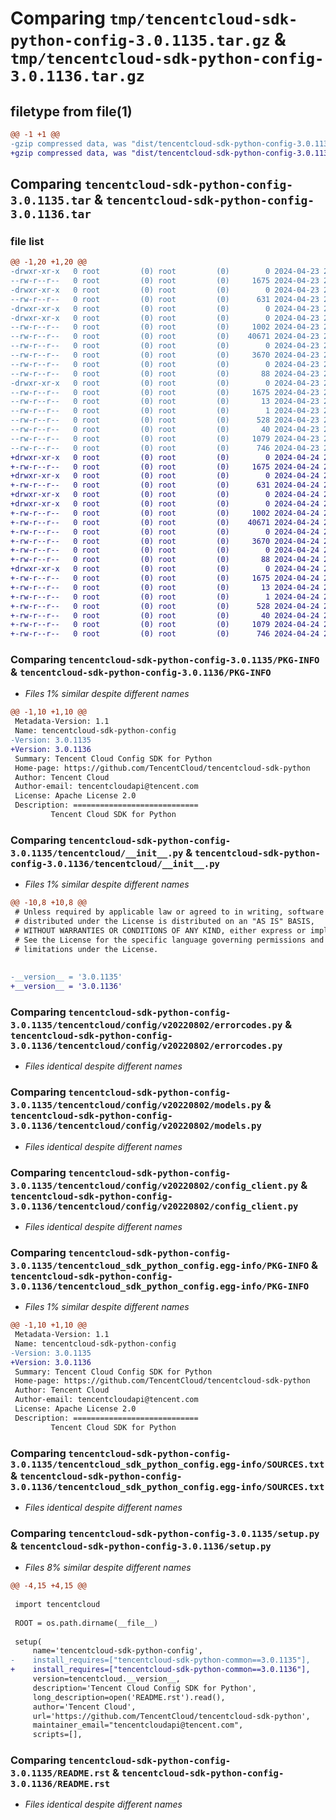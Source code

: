 # Comparing `tmp/tencentcloud-sdk-python-config-3.0.1135.tar.gz` & `tmp/tencentcloud-sdk-python-config-3.0.1136.tar.gz`

## filetype from file(1)

```diff
@@ -1 +1 @@
-gzip compressed data, was "dist/tencentcloud-sdk-python-config-3.0.1135.tar", last modified: Tue Apr 23 20:35:58 2024, max compression
+gzip compressed data, was "dist/tencentcloud-sdk-python-config-3.0.1136.tar", last modified: Wed Apr 24 20:33:12 2024, max compression
```

## Comparing `tencentcloud-sdk-python-config-3.0.1135.tar` & `tencentcloud-sdk-python-config-3.0.1136.tar`

### file list

```diff
@@ -1,20 +1,20 @@
-drwxr-xr-x   0 root         (0) root         (0)        0 2024-04-23 20:35:58.000000 tencentcloud-sdk-python-config-3.0.1135/
--rw-r--r--   0 root         (0) root         (0)     1675 2024-04-23 20:35:58.000000 tencentcloud-sdk-python-config-3.0.1135/PKG-INFO
-drwxr-xr-x   0 root         (0) root         (0)        0 2024-04-23 20:35:58.000000 tencentcloud-sdk-python-config-3.0.1135/tencentcloud/
--rw-r--r--   0 root         (0) root         (0)      631 2024-04-23 20:35:58.000000 tencentcloud-sdk-python-config-3.0.1135/tencentcloud/__init__.py
-drwxr-xr-x   0 root         (0) root         (0)        0 2024-04-23 20:35:58.000000 tencentcloud-sdk-python-config-3.0.1135/tencentcloud/config/
-drwxr-xr-x   0 root         (0) root         (0)        0 2024-04-23 20:35:58.000000 tencentcloud-sdk-python-config-3.0.1135/tencentcloud/config/v20220802/
--rw-r--r--   0 root         (0) root         (0)     1002 2024-04-23 20:35:58.000000 tencentcloud-sdk-python-config-3.0.1135/tencentcloud/config/v20220802/errorcodes.py
--rw-r--r--   0 root         (0) root         (0)    40671 2024-04-23 20:35:58.000000 tencentcloud-sdk-python-config-3.0.1135/tencentcloud/config/v20220802/models.py
--rw-r--r--   0 root         (0) root         (0)        0 2024-04-23 20:35:58.000000 tencentcloud-sdk-python-config-3.0.1135/tencentcloud/config/v20220802/__init__.py
--rw-r--r--   0 root         (0) root         (0)     3670 2024-04-23 20:35:58.000000 tencentcloud-sdk-python-config-3.0.1135/tencentcloud/config/v20220802/config_client.py
--rw-r--r--   0 root         (0) root         (0)        0 2024-04-23 20:35:58.000000 tencentcloud-sdk-python-config-3.0.1135/tencentcloud/config/__init__.py
--rw-r--r--   0 root         (0) root         (0)       88 2024-04-23 20:35:58.000000 tencentcloud-sdk-python-config-3.0.1135/setup.cfg
-drwxr-xr-x   0 root         (0) root         (0)        0 2024-04-23 20:35:58.000000 tencentcloud-sdk-python-config-3.0.1135/tencentcloud_sdk_python_config.egg-info/
--rw-r--r--   0 root         (0) root         (0)     1675 2024-04-23 20:35:58.000000 tencentcloud-sdk-python-config-3.0.1135/tencentcloud_sdk_python_config.egg-info/PKG-INFO
--rw-r--r--   0 root         (0) root         (0)       13 2024-04-23 20:35:58.000000 tencentcloud-sdk-python-config-3.0.1135/tencentcloud_sdk_python_config.egg-info/top_level.txt
--rw-r--r--   0 root         (0) root         (0)        1 2024-04-23 20:35:58.000000 tencentcloud-sdk-python-config-3.0.1135/tencentcloud_sdk_python_config.egg-info/dependency_links.txt
--rw-r--r--   0 root         (0) root         (0)      528 2024-04-23 20:35:58.000000 tencentcloud-sdk-python-config-3.0.1135/tencentcloud_sdk_python_config.egg-info/SOURCES.txt
--rw-r--r--   0 root         (0) root         (0)       40 2024-04-23 20:35:58.000000 tencentcloud-sdk-python-config-3.0.1135/tencentcloud_sdk_python_config.egg-info/requires.txt
--rw-r--r--   0 root         (0) root         (0)     1079 2024-04-23 20:35:58.000000 tencentcloud-sdk-python-config-3.0.1135/setup.py
--rw-r--r--   0 root         (0) root         (0)      746 2024-04-23 20:35:58.000000 tencentcloud-sdk-python-config-3.0.1135/README.rst
+drwxr-xr-x   0 root         (0) root         (0)        0 2024-04-24 20:33:12.000000 tencentcloud-sdk-python-config-3.0.1136/
+-rw-r--r--   0 root         (0) root         (0)     1675 2024-04-24 20:33:12.000000 tencentcloud-sdk-python-config-3.0.1136/PKG-INFO
+drwxr-xr-x   0 root         (0) root         (0)        0 2024-04-24 20:33:12.000000 tencentcloud-sdk-python-config-3.0.1136/tencentcloud/
+-rw-r--r--   0 root         (0) root         (0)      631 2024-04-24 20:33:12.000000 tencentcloud-sdk-python-config-3.0.1136/tencentcloud/__init__.py
+drwxr-xr-x   0 root         (0) root         (0)        0 2024-04-24 20:33:12.000000 tencentcloud-sdk-python-config-3.0.1136/tencentcloud/config/
+drwxr-xr-x   0 root         (0) root         (0)        0 2024-04-24 20:33:12.000000 tencentcloud-sdk-python-config-3.0.1136/tencentcloud/config/v20220802/
+-rw-r--r--   0 root         (0) root         (0)     1002 2024-04-24 20:33:12.000000 tencentcloud-sdk-python-config-3.0.1136/tencentcloud/config/v20220802/errorcodes.py
+-rw-r--r--   0 root         (0) root         (0)    40671 2024-04-24 20:33:12.000000 tencentcloud-sdk-python-config-3.0.1136/tencentcloud/config/v20220802/models.py
+-rw-r--r--   0 root         (0) root         (0)        0 2024-04-24 20:33:12.000000 tencentcloud-sdk-python-config-3.0.1136/tencentcloud/config/v20220802/__init__.py
+-rw-r--r--   0 root         (0) root         (0)     3670 2024-04-24 20:33:12.000000 tencentcloud-sdk-python-config-3.0.1136/tencentcloud/config/v20220802/config_client.py
+-rw-r--r--   0 root         (0) root         (0)        0 2024-04-24 20:33:12.000000 tencentcloud-sdk-python-config-3.0.1136/tencentcloud/config/__init__.py
+-rw-r--r--   0 root         (0) root         (0)       88 2024-04-24 20:33:12.000000 tencentcloud-sdk-python-config-3.0.1136/setup.cfg
+drwxr-xr-x   0 root         (0) root         (0)        0 2024-04-24 20:33:12.000000 tencentcloud-sdk-python-config-3.0.1136/tencentcloud_sdk_python_config.egg-info/
+-rw-r--r--   0 root         (0) root         (0)     1675 2024-04-24 20:33:12.000000 tencentcloud-sdk-python-config-3.0.1136/tencentcloud_sdk_python_config.egg-info/PKG-INFO
+-rw-r--r--   0 root         (0) root         (0)       13 2024-04-24 20:33:12.000000 tencentcloud-sdk-python-config-3.0.1136/tencentcloud_sdk_python_config.egg-info/top_level.txt
+-rw-r--r--   0 root         (0) root         (0)        1 2024-04-24 20:33:12.000000 tencentcloud-sdk-python-config-3.0.1136/tencentcloud_sdk_python_config.egg-info/dependency_links.txt
+-rw-r--r--   0 root         (0) root         (0)      528 2024-04-24 20:33:12.000000 tencentcloud-sdk-python-config-3.0.1136/tencentcloud_sdk_python_config.egg-info/SOURCES.txt
+-rw-r--r--   0 root         (0) root         (0)       40 2024-04-24 20:33:12.000000 tencentcloud-sdk-python-config-3.0.1136/tencentcloud_sdk_python_config.egg-info/requires.txt
+-rw-r--r--   0 root         (0) root         (0)     1079 2024-04-24 20:33:12.000000 tencentcloud-sdk-python-config-3.0.1136/setup.py
+-rw-r--r--   0 root         (0) root         (0)      746 2024-04-24 20:33:12.000000 tencentcloud-sdk-python-config-3.0.1136/README.rst
```

### Comparing `tencentcloud-sdk-python-config-3.0.1135/PKG-INFO` & `tencentcloud-sdk-python-config-3.0.1136/PKG-INFO`

 * *Files 1% similar despite different names*

```diff
@@ -1,10 +1,10 @@
 Metadata-Version: 1.1
 Name: tencentcloud-sdk-python-config
-Version: 3.0.1135
+Version: 3.0.1136
 Summary: Tencent Cloud Config SDK for Python
 Home-page: https://github.com/TencentCloud/tencentcloud-sdk-python
 Author: Tencent Cloud
 Author-email: tencentcloudapi@tencent.com
 License: Apache License 2.0
 Description: ============================
         Tencent Cloud SDK for Python
```

### Comparing `tencentcloud-sdk-python-config-3.0.1135/tencentcloud/__init__.py` & `tencentcloud-sdk-python-config-3.0.1136/tencentcloud/__init__.py`

 * *Files 1% similar despite different names*

```diff
@@ -10,8 +10,8 @@
 # Unless required by applicable law or agreed to in writing, software
 # distributed under the License is distributed on an "AS IS" BASIS,
 # WITHOUT WARRANTIES OR CONDITIONS OF ANY KIND, either express or implied.
 # See the License for the specific language governing permissions and
 # limitations under the License.
 
 
-__version__ = '3.0.1135'
+__version__ = '3.0.1136'
```

### Comparing `tencentcloud-sdk-python-config-3.0.1135/tencentcloud/config/v20220802/errorcodes.py` & `tencentcloud-sdk-python-config-3.0.1136/tencentcloud/config/v20220802/errorcodes.py`

 * *Files identical despite different names*

### Comparing `tencentcloud-sdk-python-config-3.0.1135/tencentcloud/config/v20220802/models.py` & `tencentcloud-sdk-python-config-3.0.1136/tencentcloud/config/v20220802/models.py`

 * *Files identical despite different names*

### Comparing `tencentcloud-sdk-python-config-3.0.1135/tencentcloud/config/v20220802/config_client.py` & `tencentcloud-sdk-python-config-3.0.1136/tencentcloud/config/v20220802/config_client.py`

 * *Files identical despite different names*

### Comparing `tencentcloud-sdk-python-config-3.0.1135/tencentcloud_sdk_python_config.egg-info/PKG-INFO` & `tencentcloud-sdk-python-config-3.0.1136/tencentcloud_sdk_python_config.egg-info/PKG-INFO`

 * *Files 1% similar despite different names*

```diff
@@ -1,10 +1,10 @@
 Metadata-Version: 1.1
 Name: tencentcloud-sdk-python-config
-Version: 3.0.1135
+Version: 3.0.1136
 Summary: Tencent Cloud Config SDK for Python
 Home-page: https://github.com/TencentCloud/tencentcloud-sdk-python
 Author: Tencent Cloud
 Author-email: tencentcloudapi@tencent.com
 License: Apache License 2.0
 Description: ============================
         Tencent Cloud SDK for Python
```

### Comparing `tencentcloud-sdk-python-config-3.0.1135/tencentcloud_sdk_python_config.egg-info/SOURCES.txt` & `tencentcloud-sdk-python-config-3.0.1136/tencentcloud_sdk_python_config.egg-info/SOURCES.txt`

 * *Files identical despite different names*

### Comparing `tencentcloud-sdk-python-config-3.0.1135/setup.py` & `tencentcloud-sdk-python-config-3.0.1136/setup.py`

 * *Files 8% similar despite different names*

```diff
@@ -4,15 +4,15 @@
 
 import tencentcloud
 
 ROOT = os.path.dirname(__file__)
 
 setup(
     name='tencentcloud-sdk-python-config',
-    install_requires=["tencentcloud-sdk-python-common==3.0.1135"],
+    install_requires=["tencentcloud-sdk-python-common==3.0.1136"],
     version=tencentcloud.__version__,
     description='Tencent Cloud Config SDK for Python',
     long_description=open('README.rst').read(),
     author='Tencent Cloud',
     url='https://github.com/TencentCloud/tencentcloud-sdk-python',
     maintainer_email="tencentcloudapi@tencent.com",
     scripts=[],
```

### Comparing `tencentcloud-sdk-python-config-3.0.1135/README.rst` & `tencentcloud-sdk-python-config-3.0.1136/README.rst`

 * *Files identical despite different names*

